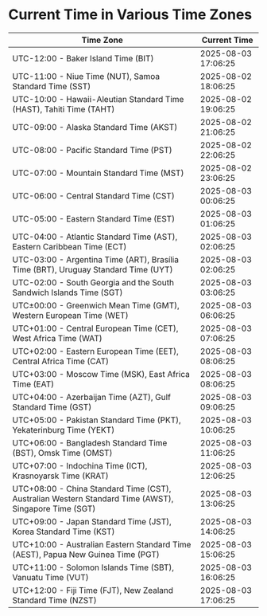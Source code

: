 # Current Time in Various Time Zones

| Time Zone | Current Time |
|-----------|--------------|
| UTC-12:00 - Baker Island Time (BIT) | 2025-08-03 17:06:25 |
| UTC-11:00 - Niue Time (NUT), Samoa Standard Time (SST) | 2025-08-02 18:06:25 |
| UTC-10:00 - Hawaii-Aleutian Standard Time (HAST), Tahiti Time (TAHT) | 2025-08-02 19:06:25 |
| UTC-09:00 - Alaska Standard Time (AKST) | 2025-08-02 21:06:25 |
| UTC-08:00 - Pacific Standard Time (PST) | 2025-08-02 22:06:25 |
| UTC-07:00 - Mountain Standard Time (MST) | 2025-08-02 23:06:25 |
| UTC-06:00 - Central Standard Time (CST) | 2025-08-03 00:06:25 |
| UTC-05:00 - Eastern Standard Time (EST) | 2025-08-03 01:06:25 |
| UTC-04:00 - Atlantic Standard Time (AST), Eastern Caribbean Time (ECT) | 2025-08-03 02:06:25 |
| UTC-03:00 - Argentina Time (ART), Brasília Time (BRT), Uruguay Standard Time (UYT) | 2025-08-03 02:06:25 |
| UTC-02:00 - South Georgia and the South Sandwich Islands Time (SGT) | 2025-08-03 03:06:25 |
| UTC±00:00 - Greenwich Mean Time (GMT), Western European Time (WET) | 2025-08-03 06:06:25 |
| UTC+01:00 - Central European Time (CET), West Africa Time (WAT) | 2025-08-03 07:06:25 |
| UTC+02:00 - Eastern European Time (EET), Central Africa Time (CAT) | 2025-08-03 08:06:25 |
| UTC+03:00 - Moscow Time (MSK), East Africa Time (EAT) | 2025-08-03 08:06:25 |
| UTC+04:00 - Azerbaijan Time (AZT), Gulf Standard Time (GST) | 2025-08-03 09:06:25 |
| UTC+05:00 - Pakistan Standard Time (PKT), Yekaterinburg Time (YEKT) | 2025-08-03 10:06:25 |
| UTC+06:00 - Bangladesh Standard Time (BST), Omsk Time (OMST) | 2025-08-03 11:06:25 |
| UTC+07:00 - Indochina Time (ICT), Krasnoyarsk Time (KRAT) | 2025-08-03 12:06:25 |
| UTC+08:00 - China Standard Time (CST), Australian Western Standard Time (AWST), Singapore Time (SGT) | 2025-08-03 13:06:25 |
| UTC+09:00 - Japan Standard Time (JST), Korea Standard Time (KST) | 2025-08-03 14:06:25 |
| UTC+10:00 - Australian Eastern Standard Time (AEST), Papua New Guinea Time (PGT) | 2025-08-03 15:06:25 |
| UTC+11:00 - Solomon Islands Time (SBT), Vanuatu Time (VUT) | 2025-08-03 16:06:25 |
| UTC+12:00 - Fiji Time (FJT), New Zealand Standard Time (NZST) | 2025-08-03 17:06:25 |
